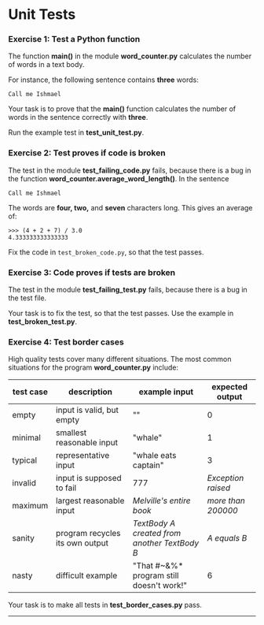 
# Unit Tests

### Exercise 1: Test a Python function

The function **main()** in the module **word_counter.py** calculates the number of words in a text body.

For instance, the following sentence contains **three** words:

    Call me Ishmael

Your task is to prove that the **main()** function calculates the number of words in the sentence correctly with **three**.

Run the example test in **test_unit_test.py**.

### Exercise 2: Test proves if code is broken
The test in the module **test_failing_code.py** fails, because there is a bug in the function **word_counter.average_word_length()**. In the sentence

    Call me Ishmael

The words are **four, two,** and **seven** characters long. This gives an average of:

    >>> (4 + 2 + 7) / 3.0
    4.333333333333333

Fix the code in `test_broken_code.py`, so that the test passes.


### Exercise 3: Code proves if tests are broken

The test in the module **test_failing_test.py** fails, because there is a bug in the test file.

Your task is to fix the test, so that the test passes. Use the example in **test_broken_test.py**.


### Exercise 4: Test border cases
High quality tests cover many different situations. The most common situations for the program **word_counter.py** include:

| test case | description | example input | expected output
|-----------|-------------|---------------|-----------------
| empty | input is valid, but empty | "" | 0
| minimal | smallest reasonable input | "whale" | 1
| typical | representative input | "whale eats captain" | 3
| invalid | input is supposed to fail | 777 | *Exception raised*
| maximum | largest reasonable input | *Melville's entire book* | *more than 200000*
| sanity | program recycles its own output | *TextBody A created from another TextBody B* | *A equals B*
| nasty | difficult example | "That #~&%* program still doesn't work!" | 6

Your task is to make all tests in **test_border_cases.py** pass.


----
